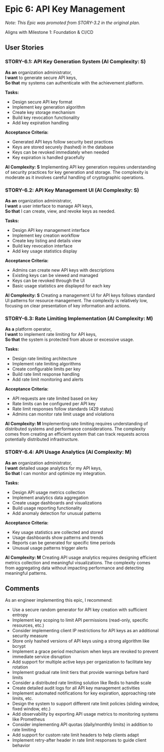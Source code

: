 # Epic 6: API Key Management

_Note: This Epic was promoted from STORY-3.2 in the original plan._

Aligns with Milestone 1: Foundation & CI/CD

## User Stories

### STORY-6.1: API Key Generation System (AI Complexity: **S**)

**As an** organization administrator,  
**I want** to generate secure API keys,  
**So that** my systems can authenticate with the achievement platform.

**Tasks:**

- Design secure API key format
- Implement key generation algorithm
- Create key storage mechanism
- Build key revocation functionality
- Add key expiration handling

**Acceptance Criteria:**

- Generated API keys follow security best practices
- Keys are stored securely (hashed) in the database
- Keys can be revoked immediately when needed
- Key expiration is handled gracefully

**AI Complexity: S**
Implementing API key generation requires understanding of security practices for key generation and storage. The complexity is moderate as it involves careful handling of cryptographic operations.

### STORY-6.2: API Key Management UI (AI Complexity: **S**)

**As an** organization administrator,  
**I want** a user interface to manage API keys,  
**So that** I can create, view, and revoke keys as needed.

**Tasks:**

- Design API key management interface
- Implement key creation workflow
- Create key listing and details view
- Build key revocation interface
- Add key usage statistics display

**Acceptance Criteria:**

- Admins can create new API keys with descriptions
- Existing keys can be viewed and managed
- Keys can be revoked through the UI
- Basic usage statistics are displayed for each key

**AI Complexity: S**
Creating a management UI for API keys follows standard UI patterns for resource management. The complexity is relatively low, focusing on clear presentation of key information and actions.

### STORY-6.3: Rate Limiting Implementation (AI Complexity: **M**)

**As a** platform operator,  
**I want** to implement rate limiting for API keys,  
**So that** the system is protected from abuse or excessive usage.

**Tasks:**

- Design rate limiting architecture
- Implement rate limiting algorithms
- Create configurable limits per key
- Build rate limit response handling
- Add rate limit monitoring and alerts

**Acceptance Criteria:**

- API requests are rate limited based on key
- Rate limits can be configured per API key
- Rate limit responses follow standards (429 status)
- Admins can monitor rate limit usage and violations

**AI Complexity: M**
Implementing rate limiting requires understanding of distributed systems and performance considerations. The complexity comes from creating an efficient system that can track requests across potentially distributed infrastructure.

### STORY-6.4: API Usage Analytics (AI Complexity: **M**)

**As an** organization administrator,  
**I want** detailed usage analytics for my API keys,  
**So that** I can monitor and optimize my integration.

**Tasks:**

- Design API usage metrics collection
- Implement analytics data aggregation
- Create usage dashboards and visualizations
- Build usage reporting functionality
- Add anomaly detection for unusual patterns

**Acceptance Criteria:**

- Key usage statistics are collected and stored
- Usage dashboards show patterns and trends
- Reports can be generated for specific time periods
- Unusual usage patterns trigger alerts

**AI Complexity: M**
Creating API usage analytics requires designing efficient metrics collection and meaningful visualizations. The complexity comes from aggregating data without impacting performance and detecting meaningful patterns.

## Comments

As an engineer implementing this epic, I recommend:

- Use a secure random generator for API key creation with sufficient entropy
- Implement key scoping to limit API permissions (read-only, specific resources, etc.)
- Consider implementing client IP restrictions for API keys as an additional security measure
- Store only hashed versions of API keys using a strong algorithm like bcrypt
- Implement a grace period mechanism when keys are revoked to prevent immediate service disruption
- Add support for multiple active keys per organization to facilitate key rotation
- Implement gradual rate limit tiers that provide warnings before hard limits
- Consider a distributed rate limiting solution like Redis to handle scale
- Create detailed audit logs for all API key management activities
- Implement automated notifications for key expiration, approaching rate limits, etc.
- Design the system to support different rate limit policies (sliding window, fixed window, etc.)
- Add observability by exporting API usage metrics to monitoring systems like Prometheus
- Consider implementing API quotas (daily/monthly limits) in addition to rate limiting
- Add support for custom rate limit headers to help clients adapt
- Implement retry-after header in rate limit responses to guide client behavior
